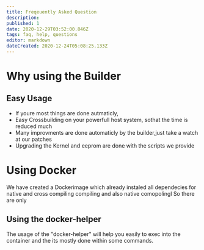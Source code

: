 ```yaml
---
title: Freqeuently Asked Question
description: 
published: 1
date: 2020-12-29T03:52:00.846Z
tags: faq, help, questions
editor: markdown
dateCreated: 2020-12-24T05:08:25.133Z
---
```


# Why using the Builder 

## Easy Usage
- If youre most things are done autmaticly, 
- Easy Crossbuilding on your powerfull host system, sothat the time is reduced much
- Many improvments are done automaticly by the builder,just take a watch at our patches
- Upgrading the Kernel and eeprom are done with the scripts we provide

# Using Docker

We have created a Dockerimage which already instaled all dependecies for native and cross compiling compiling and also native comopolingl So there are only 

## Using the docker-helper

The usage of the "docker-helper" will help you easily to exec into the container and the its mostly done within some commands. 
